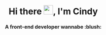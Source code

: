 <h1 align="center">Hi there <img src="https://raw.githubusercontent.com/kaueMarques/kaueMarques/master/hi.gif" width="30px">, I'm Cindy</h1>
<h3 align="center">A front-end developer wannabe :blush:</h3>





